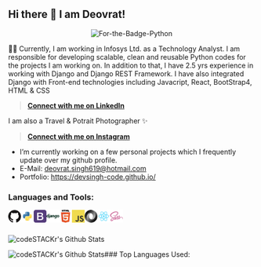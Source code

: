 ## Hi there 👋 I am Deovrat!
</p>
<p align="center">
 <img alt="For-the-Badge-Python" src="https://media-exp1.licdn.com/dms/image/C5616AQG3e0dKqtw8yw/profile-displaybackgroundimage-shrink_350_1400/0?e=1601510400&v=beta&t=MCFG48U3sq6vK2S0lH-lsw5fSRFJGNNqmcVqFIq2KmU">

  
 
</p>


👨‍🎓 Currently, I am working in Infosys Ltd. as a Technology Analyst. I am responsible for developing scalable, clean and reusable Python codes for the projects I am working on. In addition to that, I have 2.5 yrs experience in working with Django and Django REST Framework.
I have also integrated Django with Front-end technologies including Javacript, React, BootStrap4, HTML & CSS




>  [ **Connect with me on LinkedIn**](https://www.linkedin.com/in/deovrat-singh-8abb69102/)
 
 
 
 

 I am also a Travel & Potrait Photographer ✨
 
 >  [ **Connect with me on Instagram**](https://www.instagram.com/traveller_with_canon/)
 
 
 
- I’m currently working on a few personal projects which I frequently update over my github profile.
- E-Mail: deovrat.singh619@hotmail.com
- Portfolio: https://devsingh-code.github.io/

### Languages and Tools:


<img align="left" alt="GitHub" width="26px" src="https://raw.githubusercontent.com/github/explore/78df643247d429f6cc873026c0622819ad797942/topics/github/github.png" />
<img align="left" alt="Python" width="26px" src="https://raw.githubusercontent.com/github/explore/80688e429a7d4ef2fca1e82350fe8e3517d3494d/topics/python/python.png" />
<img align="left" alt="Python" width="26px" src="https://raw.githubusercontent.com/github/explore/80688e429a7d4ef2fca1e82350fe8e3517d3494d/topics/bootstrap/bootstrap.png" />
<img align="left" alt="Python" width="26px" src="https://raw.githubusercontent.com/github/explore/80688e429a7d4ef2fca1e82350fe8e3517d3494d/topics/django/django.png" />
<img align="left" alt="Python" width="26px" src="https://raw.githubusercontent.com/github/explore/80688e429a7d4ef2fca1e82350fe8e3517d3494d/topics/html/html.png" />
<img align="left" alt="Python" width="26px" src="https://raw.githubusercontent.com/github/explore/80688e429a7d4ef2fca1e82350fe8e3517d3494d/topics/javascript/javascript.png" />
<img align="left" alt="Python" width="26px" src="https://raw.githubusercontent.com/github/explore/80688e429a7d4ef2fca1e82350fe8e3517d3494d/topics/json/json.png" />
<img align="left" alt="Python" width="26px" src="https://raw.githubusercontent.com/github/explore/80688e429a7d4ef2fca1e82350fe8e3517d3494d/topics/react/react.png" />

<img align="left" alt="Python" width="26px" src="https://raw.githubusercontent.com/github/explore/80688e429a7d4ef2fca1e82350fe8e3517d3494d/topics/sass/sass.png" />


<br />

<br />
<br />

<img align="left" alt="codeSTACKr's Github Stats" src="https://github-readme-stats.vercel.app/api?username=devsingh-code&show_icons=true&hide_border=false&theme=tokyonight&hide=contribs,issues,prs" />
<br/>

<p align="left">
### Top Languages Used:
<img align="left" alt="codeSTACKr's Github Stats" src="https://github-readme-stats.vercel.app/api/top-langs/?username=devsingh-code&layout=compact" />
</p>





